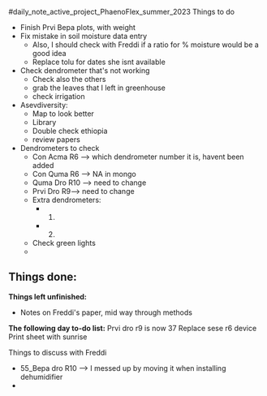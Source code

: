 #daily_note_active_project_PhaenoFlex_summer_2023
Things to do
-  Finish Prvi Bepa plots, with weight
- Fix mistake in soil moisture data entry
	- Also, I should check with Freddi if a ratio for % moisture would be a good idea 
	- Replace tolu for dates she isnt available
- Check dendrometer that's not working
	- Check also the others
	-  grab the leaves that I left in greenhouse
	- check irrigation
- Asevdiversity: 
	- Map to look better
	- Library
	- Double check ethiopia
	- review papers
- Dendrometers to check
	- Con Acma R6 --> which dendrometer number it is, havent been added
	- Con Quma R6 --> NA in mongo
	- Quma Dro R10 --> need to change
	- Prvi Dro R9--> need to change
	- Extra dendrometers:
		- 1. 
		- 2. 
	- Check green lights
	- 
**Things done:**
- 

**Things left unfinished:**
- Notes on Freddi's paper, mid way through methods

**The following day to-do list:**
Prvi dro r9 is now 37
Replace sese r6 device
Print sheet with sunrise

Things to discuss with Freddi
- 55_Bepa dro R10 --> I messed up by moving it when installing dehumidifier
- 

